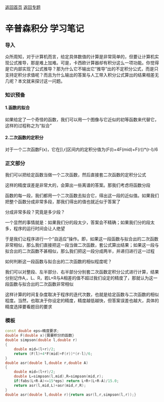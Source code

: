 [返回首页](https://EbolaEmperor.github.io)
[返回专题](https://EbolaEmperor.github.io/special/Simpson)
# 辛普森积分 学习笔记

### 导入
众所周知，对于计算机而言，给定具体数值的计算是非常简单的，但要让计算机实现公式推导，那是难上加难。可是，卡西欧计算器却有积分这么一项功能。你觉得是它内部实现了公式推导？那为什么它不输出它“推导”出的不定积分公式，而是只支持定积分求值呢？而且为什么输出的答案与人工带入积分公式算出的结果相差无几呢？本文就来探讨这一问题。

### 知识预备

#### 1.函数的拟合
如果给定了一个奇怪的函数，我们可以用一个图像与它近似的初等函数来代替它，这样的过程称之为“拟合”

#### 2.二次函数的定积分

对于一个二次函数F(x)，它在[l,r]区间内的定积分值为(F(l)+4F(mid)+F(r))*(r-l)/6

### 正文部分

我们可以把给定函数当做一个二次函数，然后直接套二次函数的定积分公式

这样的精度误差是非常大的，会算出一些离谱的答案。那我们考虑将函数分段

函数的每一段，我们都用一个二次函数去拟合它，得出这一段的近似值。如果我们把整个函数分成非常多段，那我们得出的值也就近似于答案了

分成非常多段？究竟是多少段？

一个显然的事情就是：如果我们分的段太少，答案会不精确；如果我们分的段太多，程序的运行时间会让人绝望

于是我们让程序进行一个“自适应”操作。即，如果这一段函数与拟合出的二次函数非常相似，那么我们直接把这一段当做二次函数，套公式算出结果；如果这一段与拟合出的二次函数不甚相似，那么我们把这一段分成两半，并递归进行这一过程

如何判断这一段函数与拟合出的二次函数的相似程度呢？

我们可以对整段、左半部分、右半部分分别套二次函数定积分公式进行计算，结果分别记作A,、L、R，若L+R与A相差的值不超过我们设定的精度了，那就认为这一段函数与拟合出的二次函数非常相似

这样计算的时间复杂度取决于程序的迭代次数，也就是给定函数与二次函数的相似程度。当然，也取决于你设定的精度，精度越低越快，但答案误差也越大，具体的精度选择要看题目的要求

### 模板
```cpp
const double eps=精度要求;
double F(double x){需要积分的函数}
double simpson(double l,double r)
{
	double mid=(l+r)/2;
	return (F(l)+4*F(mid)+F(r))*(r-l)/6;
}
double asr(double l,double r,double A)
{
	double mid=(l+r)/2;
	double L=simpson(l,mid),R=simpson(mid,r);
	if(fabs(L+R-A)<=15*eps) return L+R+(L+R-A)/15.0;
	return asr(l,mid,L)+asr(mid,r,R);
}
double asr(double l,double r){return asr(l,r,simpson(l,r));}
```
